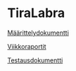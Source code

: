 # TiraLabra

[Määrittelydokumentti](https://github.com/EeroAnt/TiraLabra/blob/main/Dokumentaatio/M%C3%A4%C3%A4rittelydokumentti.md)

[Viikkoraportit](https://github.com/EeroAnt/TiraLabra/tree/main/Dokumentaatio/Viikkoraportit)

[Testausdokumentti](https://github.com/EeroAnt/TiraLabra/tree/main/Dokumentaatio/Testaus.md)
